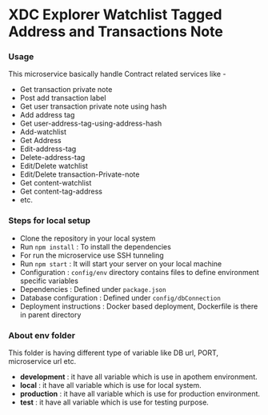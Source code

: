 # XDC Explorer Watchlist Tagged Address and Transactions Note #

### Usage ###

This microservice basically handle Contract related services like -
* Get transaction private note
* Post add transaction label
* Get user transaction private note using hash
* Add address tag
* Get user-address-tag-using-address-hash
* Add-watchlist
* Get Address 
* Edit-address-tag
* Delete-address-tag
* Edit/Delete watchlist
* Edit/Delete transaction-Private-note
* Get content-watchlist
* Get content-tag-address
* etc.
### Steps for local setup ###

* Clone the repository in your local system
* Run `npm install` : To install the dependencies
* For run the microservice use SSH tunneling 
* Run `npm start` : It will start your server on your local machine
* Configuration : `config/env` directory contains files to define environment specific variables
* Dependencies : Defined under `package.json` 
* Database configuration : Defined under `config/dbConnection` 
* Deployment instructions : Docker based deployment, Dockerfile is there in parent directory

### About env folder ###

This folder is having different type of variable like DB url, PORT, microservice url etc.
* **development** : it have all variable which is use in apothem environment.
* **local** : it have all variable which is use for local system.
* **production** : it have all variable which is use for production environment.
* **test** : it have all variable which is use for testing purpose.
